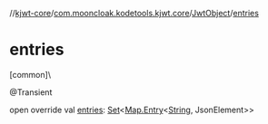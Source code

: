 //[kjwt-core](../../../index.md)/[com.mooncloak.kodetools.kjwt.core](../index.md)/[JwtObject](index.md)/[entries](entries.md)

# entries

[common]\

@Transient

open override val [entries](entries.md): [Set](https://kotlinlang.org/api/latest/jvm/stdlib/kotlin.collections/-set/index.html)&lt;[Map.Entry](https://kotlinlang.org/api/latest/jvm/stdlib/kotlin.collections/-map/-entry/index.html)&lt;[String](https://kotlinlang.org/api/latest/jvm/stdlib/kotlin/-string/index.html), JsonElement&gt;&gt;

